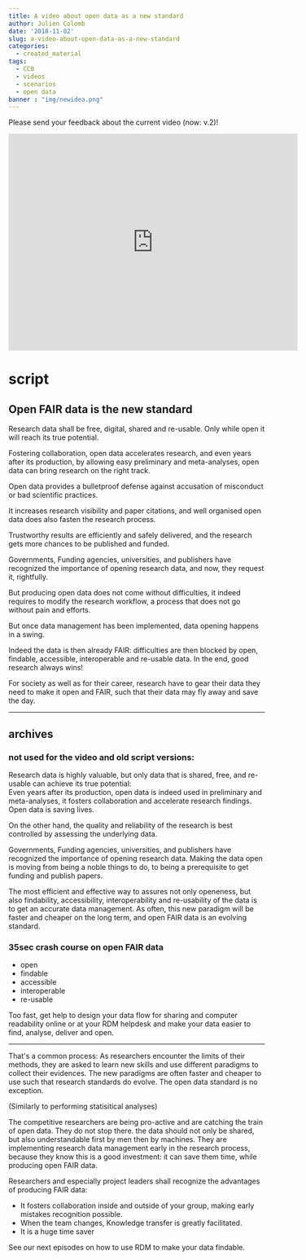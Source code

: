 ```yaml
---
title: A video about open data as a new standard
author: Julien Colomb
date: '2018-11-02'
slug: a-video-about-open-data-as-a-new-standard
categories:
  - created_material
tags:
  - CC0
  - videos
  - scenarios
  - open data
banner : "img/newidea.png"   
---
```


Please send your feedback about the current video (now: v.2)!

<iframe src="https://widgets.figshare.com/articles/7379942/embed?show_title=1" width="568" height="426" frameborder="0"></iframe>

# script

## Open FAIR data is the new standard

Research data shall be free, digital, shared and re-usable.
Only while open it will reach its true potential.

Fostering collaboration, open data accelerates research,
and even years after its production, by allowing easy preliminary and meta-analyses,
open data can bring research on the right track.

Open data provides a bulletproof defense
against accusation of misconduct or bad scientific practices.

It increases research visibility and paper citations,
and well organised open data does also fasten the research process.

Trustworthy results are efficiently and safely delivered,
and the research gets more chances to be published and funded.

Governments, Funding agencies, universities, and publishers have recognized the importance of opening research data,
and now, they request it, rightfully.

But producing open data does not come without difficulties,
it indeed requires to modify the research workflow,
a process that does not go without pain and efforts.

But once data management has been implemented,
data opening happens in a swing.

Indeed the data is then already FAIR:
difficulties are then blocked by open, findable, accessible, interoperable and re-usable data.
In the end, good research always wins!

For society as well as for their career,
research have to gear their data
they need to make it open and FAIR,
such that their data may fly away and save the day.





---
## archives

### not used for the video and old script versions:

Research data is highly valuable, but only data that is shared, free, and re-usable can achieve its true potential:  
Even years after its production, open data is indeed used in preliminary and meta-analyses, it fosters collaboration and accelerate research findings. Open data is saving lives. 

On the other hand, the quality and reliability of the research is best controlled by assessing the underlying data. 

Governments, Funding agencies, universities, and publishers have recognized the importance of opening research data. Making the data open is moving from being a noble things to do, to being a prerequisite to get funding and publish papers. 

The most efficient and effective way to assures not only openeness, but also findability, accessibility, interoperability and re-usability of the data is to get an accurate data management. As often, this new paradigm will be faster and cheaper on the long term, and open FAIR data is an evolving standard. 


### 35sec crash course on open FAIR data

- open
- findable
- accessible
- interoperable
- re-usable

 
Too fast, get help to design your data flow for sharing and computer readability online or at your RDM helpdesk and make your data easier to find, analyse, deliver and open.

---

That's a common process:
As researchers encounter the limits of their methods, they are asked to learn new skills and use different paradigms to collect their evidences. The new paradigms are often faster and cheaper to use such that research standards do evolve.
The open data standard is no exception.

(Similarly to performing statisitical analyses)

The competitive researchers are being pro-active and are catching the train
of open data. They do not stop there. the data should not only be shared, but also understandable first by men then by machines. They  are implementing research data management early in the research process, because they know this is a good investment: it can save them time, while producing open FAIR data.

Researchers and especially project leaders shall recognize the advantages of producing FAIR data: 
- It fosters collaboration inside and outside of your group, making early mistakes recognition possible.
- When the team changes, Knowledge transfer is greatly facilitated.
- It is a huge time saver



See our next episodes on how to use RDM to make your data findable.




